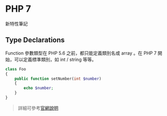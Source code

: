 # PHP 7

新特性筆記

## Type Declarations

Function 參數類型在 PHP 5.6 之前，都只能定義類別名或 array 。在 PHP 7 開始，可以定義標準類別，如 int / string 等等。

```php
class Foo
{
    public function setNumber(int $number)
    {
        echo $number;
    }
}
```

> 詳細可參考[官網說明](http://php.net/manual/en/functions.arguments.php#functions.arguments.type-declaration)
